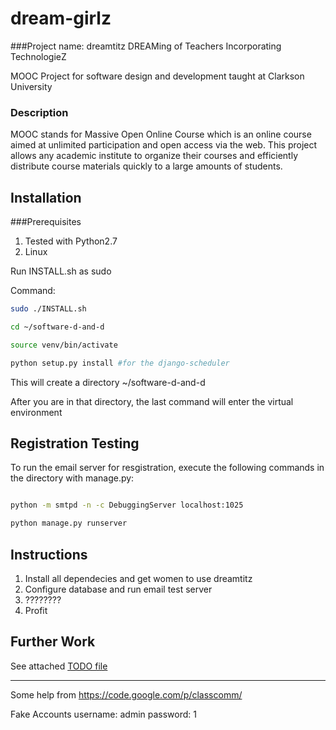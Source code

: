 dream-girlz
===========

###Project name: dreamtitz
DREAMing of Teachers Incorporating TechnologieZ

MOOC Project for software design and development taught at Clarkson University

### Description
MOOC stands for Massive Open Online Course which is an online course aimed at unlimited participation and open access via the web. This project allows any academic institute to organize their courses and efficiently distribute course materials quickly to a large amounts of students. 


Installation
----

###Prerequisites
1. Tested with Python2.7
2. Linux 

Run INSTALL.sh as sudo

Command:

```bash
sudo ./INSTALL.sh

cd ~/software-d-and-d

source venv/bin/activate

python setup.py install #for the django-scheduler
```

This will create a directory ~/software-d-and-d

After you are in that directory, the last command will enter the virtual environment

Registration Testing
----
To run the email server for resgistration, execute the following commands in the
directory with manage.py:

```bash

python -m smtpd -n -c DebuggingServer localhost:1025

python manage.py runserver
```

Instructions
----
1. Install all dependecies and get women to use dreamtitz
2. Configure database and run email test server
3. ????????
4. Profit


Further Work
----
See attached 
[TODO file](./TODO)


---

Some help from https://code.google.com/p/classcomm/

Fake Accounts
username: admin
password: 1 
